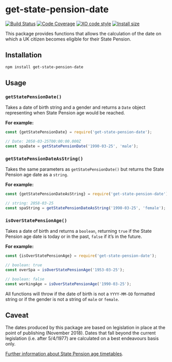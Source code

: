 # get-state-pension-date #

[![Build Status](https://travis-ci.org/gunjam/get-state-pension-date.png?branch=master)](https://travis-ci.org/gunjam/get-state-pension-date)
[![Code Coverage](https://img.shields.io/codecov/c/github/gunjam/get-state-pension-date.svg)](https://codecov.io/github/gunjam/get-state-pension-date?branch=master)
[![XO code style](https://img.shields.io/badge/code_style-XO-5ed9c7.svg)](https://github.com/sindresorhus/xo)
[![Install size](https://packagephobia.now.sh/badge?p=get-state-pension-date)](https://packagephobia.now.sh/result?p=get-state-pension-date)

This package provides functions that allows the calculation of the date on which a UK citizen becomes eligible for their State Pension.

## Installation

```bash
npm install get-state-pension-date
```

## Usage

### `getStatePensionDate()`
Takes a date of birth string and a gender and returns a `Date` object representing when State Pension age would be reached.

**For example:**

```javascript
const {getStatePensionDate} = require('get-state-pension-date');

// Date: 2058-03-25T00:00:00.000Z
const spaDate = getStatePensionDate('1990-03-25', 'male');
```

### `getStatePensionDateAsString()`
Takes the same parameters as `getStatePensionDate()` but returns the State Pension age date as a `string`.

**For example:**

```javascript
const {getStatePensionDateAsString} = require('get-state-pension-date');

// string: 2058-03-25
const spaString = getStatePensionDateAsString('1990-03-25', 'female');
```

### `isOverStatePensionAge()`
Takes a date of birth and returns a `boolean`, returning `true` if the State Pension age date is today or in the past, `false` if it’s in the future.

**For example:**

```javascript
const {isOverStatePensionAge} = require('get-state-pension-date');

// boolean: true
const overSpa = isOverStatePensionAge('1953-03-25');

// boolean: false
const workingAge = isOverStatePensionAge('1990-03-25');
```

All functions will throw if the date of birth is not a `YYYY-MM-DD` formatted string or if the gender is not a string of `male` or `female`.

## Caveat

The dates produced by this package are based on legislation in place at the point of publishing (November 2018).
Dates that fall beyond the current legislation (i.e. after 5/4/1977) are calculated on a best endeavours basis only.

[Further information about State Pension age timetables](https://assets.publishing.service.gov.uk/government/uploads/system/uploads/attachment_data/file/310231/spa-timetable.pdf).
